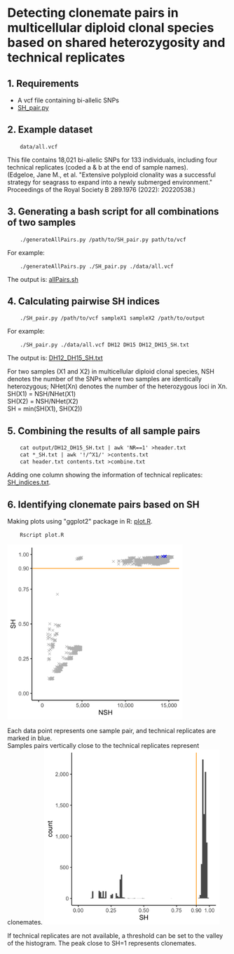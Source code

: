 # Detecting clonemate pairs in multicellular diploid clonal species based on shared heterozygosity and technical replicates

## 1. Requirements
* A vcf file containing bi-allelic SNPs
* [SH_pair.py](SH_pair.py)
## 2. Example dataset
        data/all.vcf
This file contains 18,021 bi-allelic SNPs for 133 individuals, including four technical replicates (coded a & b at the end of sample names).  
(Edgeloe, Jane M., et al. "Extensive polyploid clonality was a successful strategy for seagrass to expand into a newly submerged environment." Proceedings of the Royal Society B 289.1976 (2022): 20220538.)
## 3. Generating a bash script for all combinations of two samples
        ./generateAllPairs.py /path/to/SH_pair.py path/to/vcf
For example:

        ./generateAllPairs.py ./SH_pair.py ./data/all.vcf

The output is: [allPairs.sh](output/allPairs.sh)

## 4. Calculating pairwise SH indices

        ./SH_pair.py /path/to/vcf sampleX1 sampleX2 /path/to/output

For example:

        ./SH_pair.py ./data/all.vcf DH12 DH15 DH12_DH15_SH.txt

The output is: [DH12_DH15_SH.txt](output/DH12_DH15_SH.txt)

For two samples (X1 and X2) in multicellular diploid clonal species, NSH denotes the number of the SNPs where two samples are identically heterozygous; NHet(Xn) denotes the number of the heterozygous loci in Xn.  
SH(X1) = NSH/NHet(X1)  
SH(X2) = NSH/NHet(X2)  
SH = min(SH(X1), SH(X2))  

## 5. Combining the results of all sample pairs

        cat output/DH12_DH15_SH.txt | awk 'NR==1' >header.txt
        cat *_SH.txt | awk '!/^X1/' >contents.txt
        cat header.txt contents.txt >combine.txt

Adding one column showing the information of technical replicates: [SH_indices.txt](output/SH_indices.txt).

## 6. Identifying clonemate pairs based on SH
Making plots using "ggplot2" package in R: [plot.R](plot.R).

        Rscript plot.R


<img src="output/NSH_SH.png" alt="drawing" style="width:400px;"/>


Each data point represents one sample pair, and technical replicates are marked in blue.  
Samples pairs vertically close to the technical replicates represent clonemates.
<img src="output/SH_histogram.png" alt="drawing" style="width:400px;"/>


If technical replicates are not available, a threshold can be set to the valley of the histogram. The peak close to SH=1 represents clonemates.

